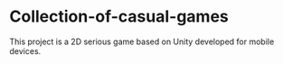 # Collection-of-casual-games
 This project is a 2D serious game based on Unity developed for mobile devices.

